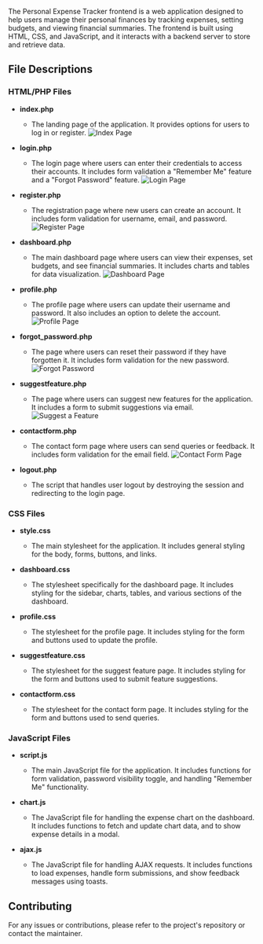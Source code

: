 The Personal Expense Tracker frontend is a web application designed to help users manage their personal finances by tracking expenses, setting budgets, and viewing financial summaries. The frontend is built using HTML, CSS, and JavaScript, and it interacts with a backend server to store and retrieve data.

## File Descriptions

### HTML/PHP Files

- **index.php**
  - The landing page of the application. It provides options for users to log in or register.
   ![Index Page](public/img/index.png)

- **login.php**
  - The login page where users can enter their credentials to access their accounts. It includes form validation a "Remember Me" feature and a "Forgot Password" feature.
  ![Login Page](public/img/login.png)

- **register.php**
  - The registration page where new users can create an account. It includes form validation for username, email, and password.
    ![Register Page](public/img/register.png)

- **dashboard.php**
  - The main dashboard page where users can view their expenses, set budgets, and see financial summaries. It includes charts and tables for data visualization.
  ![Dashboard Page](public/img/dashboard.png)

- **profile.php**
  - The profile page where users can update their username and password. It also includes an option to delete the account.
  ![Profile Page](public/img/profile-edit.png)

- **forgot_password.php**
  - The page where users can reset their password if they have forgotten it. It includes form validation for the new password.
  ![Forgot Password](public/img/forgot-password.png)

- **suggestfeature.php**
  - The page where users can suggest new features for the application. It includes a form to submit suggestions via email.
  ![Suggest a Feature](public/img/suggest-a-feature.png)

- **contactform.php**
  - The contact form page where users can send queries or feedback. It includes form validation for the email field.
  ![Contact Form Page](public/img/contact-form.png)

- **logout.php**
  - The script that handles user logout by destroying the session and redirecting to the login page.

### CSS Files

- **style.css**
  - The main stylesheet for the application. It includes general styling for the body, forms, buttons, and links.

- **dashboard.css**
  - The stylesheet specifically for the dashboard page. It includes styling for the sidebar, charts, tables, and various sections of the dashboard.

- **profile.css**
  - The stylesheet for the profile page. It includes styling for the form and buttons used to update the profile.

- **suggestfeature.css**
  - The stylesheet for the suggest feature page. It includes styling for the form and buttons used to submit feature suggestions.

- **contactform.css**
  - The stylesheet for the contact form page. It includes styling for the form and buttons used to send queries.

### JavaScript Files

- **script.js**
  - The main JavaScript file for the application. It includes functions for form validation, password visibility toggle, and handling "Remember Me" functionality.

- **chart.js**
  - The JavaScript file for handling the expense chart on the dashboard. It includes functions to fetch and update chart data, and to show expense details in a modal.

- **ajax.js**
  - The JavaScript file for handling AJAX requests. It includes functions to load expenses, handle form submissions, and show feedback messages using toasts.

## Contributing

For any issues or contributions, please refer to the project's repository or contact the maintainer.